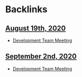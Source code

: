 
# Backlinks
## [August 19th, 2020](<August 19th, 2020.md>)
- [Development Team Meeting](<Development Team Meeting.md>)

## [September 2nd, 2020](<September 2nd, 2020.md>)
- [Development Team Meeting](<Development Team Meeting.md>)

